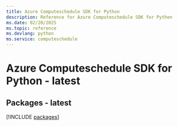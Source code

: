 ```yaml
---
title: Azure Computeschedule SDK for Python
description: Reference for Azure Computeschedule SDK for Python
ms.date: 02/20/2025
ms.topic: reference
ms.devlang: python
ms.service: computeschedule
---
```

# Azure Computeschedule SDK for Python - latest
## Packages - latest
[!INCLUDE [packages](computeschedule-index.md)]